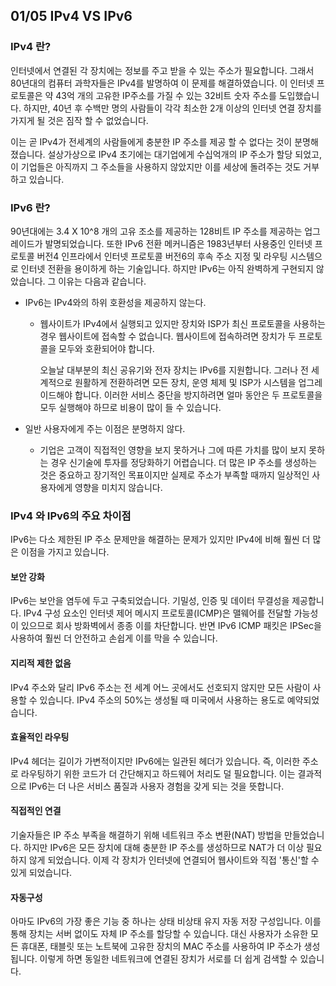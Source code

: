 ## 01/05 IPv4 VS IPv6

### IPv4 란?

인터넷에서 연결된 각 장치에는 정보를 주고 받을 수 있는 주소가 필요합니다.  그래서 80년대의 컴퓨터 과학자들은 IPv4를 발명하여 이 문제를 해결하였습니다. 이 인터넷 프로토콜은 약 43억 개의 고유한  IP주소를 가질 수 있는 32비트 숫자 주소를 도입했습니다. 하지만, 40년 후 수백만 명의 사람들이 각각 최소한 2개 이상의 인터넷 연결 장치를 가지게 될 것은 짐작 할 수 없었습니다.

이는 곧 IPv4가 전세계의 사람들에게 충분한 IP 주소를 제공 할 수 없다는 것이 분명해졌습니다. 설상가상으로 IPv4 초기에는 대기업에게 수십억개의 IP 주소가 할당 되었고, 이 기업들은 아직까지 그 주소들을 사용하지 않았지만 이를 세상에 돌려주는 것도 거부 하고 있습니다.



### IPv6 란?

90년대에는 3.4 X 10^8 개의 고유 조소를 제공하는 128비트 IP 주소를 제공하는 업그레이드가 발명되었습니다. 또한 IPv6 전환 메커니즘은 1983년부터 사용중인 인터넷 프로토콜 버전4 인프라에서 인터넷 프로토콜 버전6의 후속 주소 지정 및 라우팅 시스템으로 인터넷 전환을 용이하게 하는 기술입니다. 하지만 IPv6는 아직 완벽하게 구현되지 않았습니다. 그 이유는 다음과 같습니다.

- IPv6는 IPv4와의 하위 호환성을 제공하지 않는다.

  - 웹사이트가 IPv4에서 실행되고 있지만 장치와 ISP가 최신 프로토콜을 사용하는 경우 웹사이트에 접속할 수 없습니다. 웹사이트에 접속하려면 장치가 두 프로토콜을 모두와 호환되어야 합니다.

    오늘날 대부분의 최신 공유기와 전자 장치는 IPv6를 지원합니다. 그러나 전 세계적으로 원활하게 전환하려면 모든 장치, 운영 체제 및 ISP가 시스템을 업그레이드해야 합니다. 이러한 서비스 중단을 방지하려면 얼마 동안은 두 프로토콜을 모두 실행해야 하므로 비용이 많이 들 수 있습니다.

- 일반 사용자에게 주는 이점은 분명하지 않다.
  - 기업은 고객이 직접적인 영향을 보지 못하거나 그에 따른 가치를 많이 보지 못하는 경우 신기술에 투자를 정당화하기 어렵습니다. 더 많은 IP 주소를 생성하는 것은 중요하고 장기적인 목표이지만 실제로 주소가 부족할 때까지 일상적인 사용자에게 영향을 미치지 않습니다.



### IPv4 와 IPv6의 주요 차이점

IPv6는 다소 제한된 IP 주소 문제만을 해결하는 문제가 있지만 IPv4에 비해 훨씬 더 많은 이점을 가지고 있습니다.



#### 보안 강화

IPv6는 보안을 염두에 두고 구축되었습니다. 기밀성, 인증 및 데이터 무결성을 제공합니다. IPv4 구성 요소인 인터넷 제어 메시지 프로토콜(ICMP)은 맬웨어를 전달할 가능성이 있으므로 회사 방화벽에서 종종 이를 차단합니다. 반면 IPv6 ICMP 패킷은 IPSec을 사용하여 훨씬 더 안전하고 손쉽게 이를 막을 수 있습니다.



#### 지리적 제한 없음

IPv4 주소와 달리 IPv6 주소는 전 세계 어느 곳에서도 선호되지 않지만 모든 사람이 사용할 수 있습니다. IPv4 주소의 50%는 생성될 때 미국에서 사용하는 용도로 예약되었습니다.



#### 효율적인 라우팅

IPv4 헤더는 길이가 가변적이지만 IPv6에는 일관된 헤더가 있습니다. 즉, 이러한 주소로 라우팅하기 위한 코드가 더 간단해지고 하드웨어 처리도 덜 필요합니다. 이는 결과적으로 IPv6는 더 나은 서비스 품질과 사용자 경험을 갖게 되는 것을 뜻합니다.



#### 직접적인 연결

기술자들은 IP 주소 부족을 해결하기 위해 네트워크 주소 변환(NAT) 방법을 만들었습니다. 하지만 IPv6은 모든 장치에 대해 충분한 IP 주소를 생성하므로 NAT가 더 이상 필요하지 않게 되었습니다. 이제 각 장치가 인터넷에 연결되어 웹사이트와 직접 '통신'할 수 있게 되었습니다.



#### 자동구성

아마도 IPv6의 가장 좋은 기능 중 하나는 상태 비상태 유지 자동 저장 구성입니다. 이를 통해 장치는 서버 없이도 자체 IP 주소를 할당할 수 있습니다. 대신 사용자가 소유한 모든 휴대폰, 태블릿 또는 노트북에 고유한 장치의 MAC 주소를 사용하여 IP 주소가 생성됩니다. 이렇게 하면 동일한 네트워크에 연결된 장치가 서로를 더 쉽게 검색할 수 있습니다.




